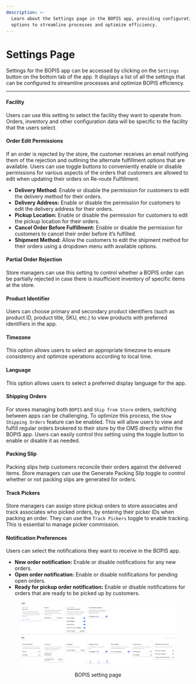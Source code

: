 ```yaml
---
description: >-
  Learn about the Settings page in the BOPIS app, providing configuration
  options to streamline processes and optimize efficiency.
---
```


# Settings Page

Settings for the BOPIS app can be accessed by clicking on the `Settings` button on the bottom tab of the app. It displays a list of all the settings that can be configured to streamline processes and optimize BOPIS efficiency.

***

#### Facility

Users can use this setting to select the facility they want to operate from. Orders, inventory and other configuration data will be specific to the facility that the users select.

#### Order Edit Permissions

If an order is rejected by the store, the customer receives an email notifying them of the rejection and outlining the alternate fulfillment options that are available. Users can use toggle buttons to conveniently enable or disable permissions for various aspects of the orders that customers are allowed to edit when updating their orders on Re-route Fulfillment.

* **Delivery Method:** Enable or disable the permission for customers to edit the delivery method for their orders.
* **Delivery Address:** Enable or disable the permission for customers to edit the delivery address for their orders.
* **Pickup Location:** Enable or disable the permission for customers to edit the pickup location for their orders.
* **Cancel Order Before Fulfillment:** Enable or disable the permission for customers to cancel their order before it’s fulfilled.
* **Shipment Method:** Allow the customers to edit the shipment method for their orders using a dropdown menu with available options.

#### Partial Order Rejection

Store managers can use this setting to control whether a BOPIS order can be partially rejected in case there is insufficient inventory of specific items at the store.

#### Product Identifier

Users can choose primary and secondary product identifiers (such as product ID, product title, SKU, etc.) to view products with preferred identifiers in the app.

#### Timezone

This option allows users to select an appropriate timezone to ensure consistency and optimize operations according to local time.

#### Language

This option allows users to select a preferred display language for the app.

#### Shipping Orders

For stores managing both `BOPIS` and `Ship from Store` orders, switching between apps can be challenging. To optimize this process, the `Show Shipping Orders` feature can be enabled. This will allow users to view and fulfill regular orders brokered to their store by the OMS directly within the BOPIS app. Users can easily control this setting using the toggle button to enable or disable it as needed.

#### Packing Slip

Packing slips help customers reconcile their orders against the delivered items. Store managers can use the Generate Packing Slip toggle to control whether or not packing slips are generated for orders.

#### Track Pickers

Store managers can assign store pickup orders to store associates and track associates who picked orders, by entering their picker IDs when packing an order. They can use the `Track Pickers` toggle to enable tracking. This is essential to manage picker commission.

#### Notification Preferences

Users can select the notifications they want to receive in the BOPIS app.

* **New order notification:** Enable or disable notifications for any new orders.
* **Open order notification:** Enable or disable notifications for pending open orders.
* **Ready for pickup order notification:** Enable or disable notifications for orders that are ready to be picked up by customers.

<div align="center" data-full-width="false">

<figure><img src="../.gitbook/assets/Screenshot from 2024-10-08 19-48-43.png" alt=""><figcaption><p>BOPIS setting page </p></figcaption></figure>

</div>

